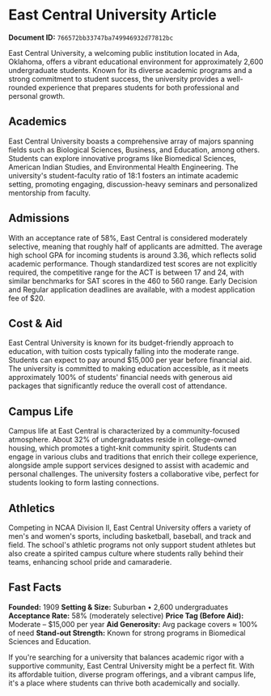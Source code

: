 # East Central University Article

**Document ID:** `766572bb33747ba749946932d77812bc`

East Central University, a welcoming public institution located in Ada, Oklahoma, offers a vibrant educational environment for approximately 2,600 undergraduate students. Known for its diverse academic programs and a strong commitment to student success, the university provides a well-rounded experience that prepares students for both professional and personal growth.

## Academics
East Central University boasts a comprehensive array of majors spanning fields such as Biological Sciences, Business, and Education, among others. Students can explore innovative programs like Biomedical Sciences, American Indian Studies, and Environmental Health Engineering. The university's student-faculty ratio of 18:1 fosters an intimate academic setting, promoting engaging, discussion-heavy seminars and personalized mentorship from faculty.

## Admissions
With an acceptance rate of 58%, East Central is considered moderately selective, meaning that roughly half of applicants are admitted. The average high school GPA for incoming students is around 3.36, which reflects solid academic performance. Though standardized test scores are not explicitly required, the competitive range for the ACT is between 17 and 24, with similar benchmarks for SAT scores in the 460 to 560 range. Early Decision and Regular application deadlines are available, with a modest application fee of $20.

## Cost & Aid
East Central University is known for its budget-friendly approach to education, with tuition costs typically falling into the moderate range. Students can expect to pay around $15,000 per year before financial aid. The university is committed to making education accessible, as it meets approximately 100% of students' financial needs with generous aid packages that significantly reduce the overall cost of attendance.

## Campus Life
Campus life at East Central is characterized by a community-focused atmosphere. About 32% of undergraduates reside in college-owned housing, which promotes a tight-knit community spirit. Students can engage in various clubs and traditions that enrich their college experience, alongside ample support services designed to assist with academic and personal challenges. The university fosters a collaborative vibe, perfect for students looking to form lasting connections.

## Athletics
Competing in NCAA Division II, East Central University offers a variety of men's and women's sports, including basketball, baseball, and track and field. The school's athletic programs not only support student athletes but also create a spirited campus culture where students rally behind their teams, enhancing school pride and camaraderie.

## Fast Facts
**Founded:** 1909
**Setting & Size:** Suburban • 2,600 undergraduates
**Acceptance Rate:** 58% (moderately selective)
**Price Tag (Before Aid):** Moderate – $15,000 per year
**Aid Generosity:** Avg package covers ≈ 100% of need
**Stand-out Strength:** Known for strong programs in Biomedical Sciences and Education.

If you're searching for a university that balances academic rigor with a supportive community, East Central University might be a perfect fit. With its affordable tuition, diverse program offerings, and a vibrant campus life, it's a place where students can thrive both academically and socially.
